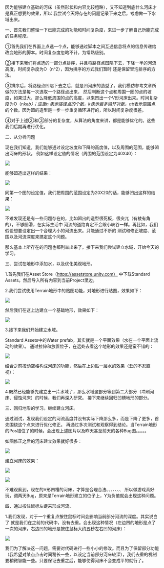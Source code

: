因为能够建立基础的河床（虽然形状和内容比较粗略），又不知道到底什么河床才是真正想要的效果，所以
我尝试今天将存在的问题记录下来之后，考虑做一下水域出来。

一、首先我们整理一下已能完成的功能和时间复杂度，来进一步了解自己所能完成的任务程度。

①首先我们在界面上点选一个点，能够通过脚本之间互通信息将点的信息传递给改变地形的脚本。时间复杂度忽略不计，为常熟级别。

②接下来我们将点选的一部分点排序，并且将路径点凹陷下去，下降一半的河流高度，时间复杂度为O（n^2），因为排序的方式我们暂时
还是保留冒泡排序的方法。

③排序后，将路径点凹陷下去之后，就是凹河床的造型了。我们模仿参考文章所做的方法是每一次选取一个路径点出来，
然后判断这个点和周围一圈的点的坡度，如果过大，那么降低周围的点的高度，以来凹出一个V形河床出来。时间复杂度为O（n*k*a*b）；这里n
表示路径点的个数，k表示最多循环次数，a*b表示周围点的个数。因为凹的造型是一步一步重复循环进行的，所以时间复杂度很差。

④对于上述②和③部分的复杂度，从算法的角度来讲，都是能够优化的。这些我们后期再进行优化。

二、从分析问题

现在我们知道，我们能够通过设定坡度和下降的高度值，以及周围的范围，能够凹出河床的形状。
例如这样设定值的情况（周围的范围设定为40X40）：

![](https://i.loli.net/2018/06/03/5b134bc89a12f.png)

能够凹造出这样的结果：

![](https://i.loli.net/2018/06/03/5b134bdcec540.png)

同第一个图的设定值，我们把周围的范围设定为20X20的话，能够凹出这样的结果：

![](https://i.loli.net/2018/06/03/5b134cabda3b7.png)

不难发现还是有一些问题存在的，比如凹出的造型很死板，很突兀（有棱有角的），不够圆滑，在实际生活中
河流的道路肯定不会跟小峡谷一样。再比如，我们假设想要设定出一个合理大小的河流出来。只能通过不断的
测试和修正坡度、范围以及河流深度来搞定这个问题。

那么基本上所存在的问题也都列举出来了。接下来我们尝试建立水域，开始今天的学习。

三、尝试在地形中添加水，以及优化美观地形。

1.首先我们在Asset Store（https://assetstore.unity.com）
中下载Standard Assets。然后导入所有内容到当前Project里边。

2.我们尝试使用Terrain地形中的贴图功能，对地形进行贴图，效果如下：

![](https://i.loli.net/2018/06/03/5b135b5255dc8.png)

然后我们在这上边建立一个基础地形，效果如下：

![](https://i.loli.net/2018/06/03/5b135e022f67e.png)

3.接下来我们开始建立水域。

Standard Assets中的Water prefab，其实就是一个平面效果（水在一个平面上流动的效果）。
通过拉伸和放置位子，在远处去看这个地形的效果还是蛮不错的：

![](https://i.loli.net/2018/06/03/5b1360684a79d.png)

结合之前按动空格构成河床的功能，然后在上边贴一层水的效果（丑的不忍直视）：

![](https://i.loli.net/2018/06/03/5b1362694291c.png)

4.既然已经能够先建立出一片水域了，那么水域这部分等到第二大部分（冲刷河床、侵蚀河床）的时候，我们再深入研究。
接下来继续回归凹槽地形的部分。

三、回归地形的学习。继续建立河床。

通过测试，发现我们设定的河流高度并没有实际下降那么多，而是下降了更多，首先围绕这个点来进行优化修正。
再通过多次测试和观察得到结论。当Terrain地形的Pos错位了的时候，会出现上述图片以及昨天甚至前天的各种Bug图。。。。。

如图修正之后的河床建立效果就好很多：

![](https://i.loli.net/2018/06/03/5b137b699a8a8.png)

建立河床的效果：

![](https://i.loli.net/2018/06/03/5b137c0a07049.png)

![](https://i.loli.net/2018/06/03/5b137cc181486.png)

不难观察到，现在的V形凹槽的河床，才算是合理合法、、、、、、、
所以做游戏真好玩，调两天Bug，原来是Terrain地形建立的位子上，Y为负值就会出现这种问题。

四、通过按住鼠标左键来形成河流、

1.我们发现，对于一个重复点按住鼠标时间会影响当前部分河流的深度。其实说白了
就是我们在之前的代码中，没有去重。会出现这种情况（左边凹的地形是点了一次的河床，右边凹的地形是按住鼠标大约五秒左右凹的河床）：

![](https://i.loli.net/2018/06/03/5b137e8a70003.png)

我们为了解决这一问题，需要对代码进行一些小小的修改。而且为了保留部分功能（我希望对某点点击时间稍长一些，以设定当前部分河床较深），我们去重的机制
要稍微智能一些。只要保证去重之后，能够使得河床不会变成平的就行了。






